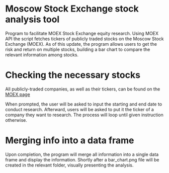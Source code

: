 # Moscow Stock Exchange stock analysis tool

Program to facilitate MOEX Stock Exchange equity research.
Using MOEX API the script fetches tickers of publicly traded stocks on the Moscow Stock Exchange (MOEX). As of this update, the program allows users to get the risk and return on multiple stocks, building a bar chart to compare the relevant information among stocks.

# Checking the necessary stocks

All publicly-traded companies, as well as their tickers, can be found on the [MOEX page](https://www.moex.com/en/marketdata/#/group=4&collection=3&boardgroup=57&data_type=current&mode=groups&sort=SHORTNAME&order=asc)

When prompted, the user will be asked to input the starting and end date to conduct research. Afterward, users will be asked to put it the ticker of a company they want to research. The process will loop until given instruction otherwise.

# Merging info into a data frame

Upon completion, the program will merge all information into a single data frame and display the information. Shortly after a bar_chart.png file will be created in the relevant folder, visually presenting the analysis.
